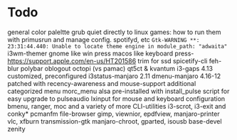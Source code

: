 # Todo

general color paleltte
grub quiet directly to linux
games: how to run them with primusrun and manage config.
spotifyd, etc
`Gtk-WARNING **: 23:31:44.440: Unable to locate theme engine in module_path: "adwaita"`
i3wm-themer
gnome like win press
macos like keyboard press- https://support.apple.com/en-us/HT201586
trim for ssd
spicetify-cli
feh-blur
polybar
oblogout
octopi (vs pamac)
qt5ct & kvantum
i3-gaps 4.13
customized, preconfigured i3status-manjaro 2.11
dmenu-manjaro 4.16-12 patched with recency-awareness and mouse-support
additional categorized menu morc_menu
alsa pre-installed with install_pulse script for easy upgrade to pulseaudio
lxinput for mouse and keyboard configuration
bmenu, ranger, moc and a variety of more CLI-utilities
i3-scrot, i3-exit and conky*
pcmanfm file-browser
gimp, viewnior, epdfview, manjaro-printer
vlc, xfburn
transmission-gtk
manjaro-chroot, gparted, isousb
base-devel
zenity
